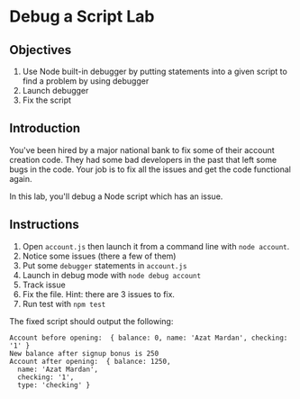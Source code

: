 # Debug a Script Lab

## Objectives

1. Use Node built-in debugger by putting statements into a given script to find a problem by using debugger
1. Launch debugger
2. Fix the script

## Introduction

You've been hired by a major national bank to fix some of their account creation code. They had some bad developers in the past that left some bugs in the code. Your job is to fix all the issues and get the code functional again.

In this lab, you'll debug a Node script which has an issue.

## Instructions

1. Open `account.js` then launch it from a command line with `node account`.
2. Notice some issues (there a few of them)
3. Put some `debugger` statements in `account.js`
4. Launch in debug mode with `node debug account`
5. Track issue
6. Fix the file. Hint: there are 3 issues to fix.
7. Run test with `npm test`


The fixed script should output the following:

```
Account before opening:  { balance: 0, name: 'Azat Mardan', checking: '1' }
New balance after signup bonus is 250
Account after opening:  { balance: 1250,
  name: 'Azat Mardan',
  checking: '1',
  type: 'checking' }
```

